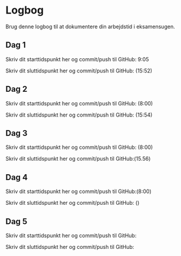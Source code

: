 # Logbog
Brug denne logbog til at dokumentere din arbejdstid i eksamensugen.

## Dag 1
Skriv dit starttidspunkt her og commit/push til GitHub: 9:05

Skriv dit sluttidspunkt her og commit/push til GitHub: (15:52)

## Dag 2
Skriv dit starttidspunkt her og commit/push til GitHub: (8:00)

Skriv dit sluttidspunkt her og commit/push til GitHub: (15:54)

## Dag 3
Skriv dit starttidspunkt her og commit/push til GitHub: (8:00)

Skriv dit sluttidspunkt her og commit/push til GitHub:(15.56) 

## Dag 4
Skriv dit starttidspunkt her og commit/push til GitHub:(8:00) 

Skriv dit sluttidspunkt her og commit/push til GitHub: ()

## Dag 5
Skriv dit starttidspunkt her og commit/push til GitHub: 

Skriv dit sluttidspunkt her og commit/push til GitHub: 
